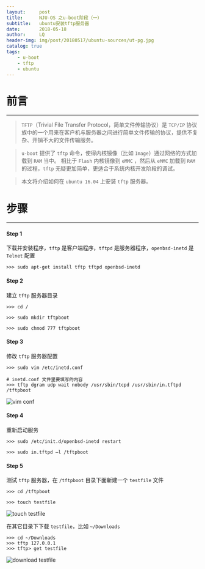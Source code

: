 ```yaml
---
layout:     post
title:      NJU-OS 之u-boot阶段（一）
subtitle:   ubuntu安装tftp服务器
date:       2018-05-18
author:     LQ
header-img: img/post/20180517/ubuntu-sources/ut-pg.jpg
catalog: true
tags:
    - u-boot
    - tftp
    - ubuntu
---
```

# 前言
---
>`TFTP`（Trivial File Transfer Protocol，简单文件传输协议）是 `TCP/IP` 协议族中的一个用来在客户机与服务器之间进行简单文件传输的协议，提供不复杂、开销不大的文件传输服务。

>`u-boot` 提供了 `tftp` 命令，使得内核镜像（比如 `Image`）通过网络的方式加载到 `RAM` 当中。 相比于 `Flash` 内核镜像到 `eMMC` ，然后从 `eMMC` 加载到 `RAM` 的过程，`tftp` 无疑更加简单，更适合于系统内核开发阶段的调试。

>本文将介绍如何在 `ubuntu 16.04` 上安装 `tftp` 服务器。

# 步骤
---

#### Step 1

下载并安装程序，`tftp` 是客户端程序，`tftpd` 是服务器程序，`openbsd-inetd` 是 `Telnet` 配置
```
>>> sudo apt-get install tftp tftpd openbsd-inetd
```

#### Step 2

建立 `tftp` 服务器目录
```
>>> cd /

>>> sudo mkdir tftpboot

>>> sudo chmod 777 tftpboot
```

#### Step 3

修改 `tftp` 服务器配置
```
>>> sudo vim /etc/inetd.conf

# inetd.conf 文件里要填写的内容
>>> tftp dgram udp wait nobody /usr/sbin/tcpd /usr/sbin/in.tftpd /tftpboot
```

![vim conf]()

#### Step 4

重新启动服务
```
>>> sudo /etc/init.d/openbsd-inetd restart

>>> sudo in.tftpd –l /tftpboot
```

#### Step 5

测试 `tftp` 服务器，在 `/tftpboot` 目录下面新建一个 `testfile` 文件
```
>>> cd /tftpboot

>>> touch testfile
```

![touch testfile]()

在其它目录下下载 `testfile`，比如 `~/Downloads`
```
>>> cd ~/Downloads
>>> tftp 127.0.0.1
>>> tftp> get testfile
```

![download testfile]()
